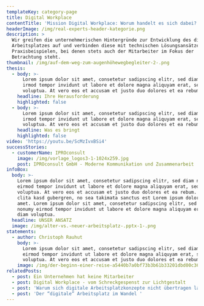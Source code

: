 ```yaml
---
templateKey: category-page
title: Digital Workplace
contentTitle: 'Mission Digital Workplace: Worum handelt es sich dabei?'
headerImage: /img/real-experts-header-kategorie.png
description: >
  Wir greifen die unternehmerischen Hintergründe zur Entwicklung des digitalen
  Arbeitsplatzes auf und verbinden diese mit technischen Lösungsansätzen und
  Praxisbeispielen, bei denen stets auch der Mitarbeiter im Fokus der
  Betrachtung steht.
thumbnail: /img/auf-dem-weg-zum-augenhöhewegbegleiter-2-.png
thesis:
  - body: >-
      Lorem ipsum dolor sit amet, consetetur sadipscing elitr, sed diam nonumy
      irmod tempor invidunt ut labore et dolore magna aliquyam erat, sed diam
      voluptua. At vero eos et accusam et justo duo dolores et ea rebum.
    headline: Ihre Herausforderung
    highlighted: false
  - body: >-
      Lorem ipsum dolor sit amet, consetetur sadipscing elitr, sed diam nonumy
      irmod tempor invidunt ut labore et dolore magna aliquyam erat, sed diam
      voluptua. At vero eos et accusam et justo duo dolores et ea rebum.
    headline: Was es bringt
    highlighted: false
video: 'https://youtu.be/ScMzIvxBSi4'
successStories:
  - customerName: IPROconsult
    image: /img/vorlage_logos3-1-1024x259.jpg
    post: IPROconsult GmbH - Moderne Kommunikation und Zusammenarbeit
infoBox:
  body: >-
    Lorem ipsum dolor sit amet, consetetur sadipscing elitr, sed diam nonumy
    eirmod tempor invidunt ut labore et dolore magna aliquyam erat, sed diam
    voluptua. At vero eos et accusam et justo duo dolores et ea rebum. Stet
    clita kasd gubergren, no sea takimata sanctus est Lorem ipsum dolor sit
    amet. Lorem ipsum dolor sit amet, consetetur sadipscing elitr, sed diam
    nonumy eirmod tempor invidunt ut labore et dolore magna aliquyam erat, sed
    diam voluptua.
  headline: UNSER ANSATZ
  image: /img/alter-vs.-neuer-arbeitsplatz-.pptx-1-.png
statements:
  - author: Christoph Rauhut
    body: >-
      Lorem ipsum dolor sit amet, consetetur sadipscing elitr, sed diam nonumy
      eirmod tempor invidunt ut labore et dolore magna aliquyam erat, sed diam
      voluptua. At vero eos et accusam et justo duo dolores et ea rebum.
    image: /img/der-beginn-einer-reise-a5440b7a0bf73b3b61b33201dbd00c36-21464.png
relatedPosts:
  - post: Ein Unternehmen hat keine Mitarbeiter
  - post: Digital Workplace - vom Schreckgespenst zur Lichtgestalt
  - post: 'Warum sich digitale Arbeitsplatzkonzepte nicht übertragen lassen '
  - post: 'Der “digitale” Arbeitsplatz im Wandel '
---
```


